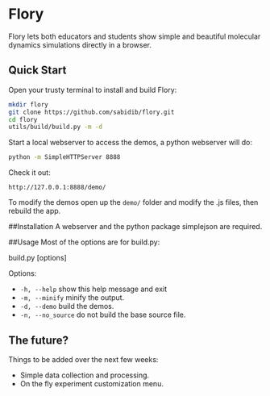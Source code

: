 Flory
====
Flory lets both educators and students show simple and beautiful molecular dynamics simulations directly in a browser.


Quick Start
------------
Open your trusty terminal to install and build Flory:
```sh
mkdir flory
git clone https://github.com/sabidib/flory.git
cd flory
utils/build/build.py -m -d
```
Start a local webserver to access the demos, a python webserver will do:
```sh
python -m SimpleHTTPServer 8888
```
Check it out:
```
http://127.0.0.1:8888/demo/
```
To modify the demos open up the `demo/` folder and modify the .js files, then rebuild the app.

##Installation
A webserver and the python package simplejson are required.


##Usage
Most of the options are for build.py:

build.py [options]

Options:
 
 - `-h, --help`       show this help message and exit
 - `-m, --minify`     minify the output.
 - `-d, --demo`      build the demos.
 - `-n, --no_source`  do not build the base source file.


The future?
-----
Things to be added over the next few weeks:
  * Simple data collection and processing.
  * On the fly experiment customization menu.
